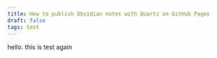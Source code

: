 ```yaml
---
title: How to publish Obsidian notes with Quartz on GitHub Pages
draft: false
tags: test
---
```

hello. this is test again